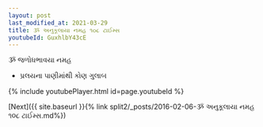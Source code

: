 ```yaml
---
layout: post
last_modified_at: 2021-03-29
title: ૐ અનુકૂલાયા નમહ ૧૦૮ ટાઈમ્સ
youtubeId: GuxhlbY43cE
---
```

 
 
 ૐ જળોધભાવયા નમહ  
 
 -  પ્રલયના પાણીમાંથી કોણ ગુલાબ 
 
  
 
  
 
 
 
 
 
 


{% include youtubePlayer.html id=page.youtubeId %}
 
[Next]({{ site.baseurl }}{% link  split2/_posts/2016-02-06-ૐ અનુકૂલાયા નમહ ૧૦૮ ટાઈમ્સ.md%})
 
